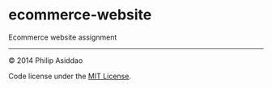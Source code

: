 ecommerce-website
=================

Ecommerce website assignment

---

© 2014 Philip Asiddao 

Code license under the [MIT License](LICENSE).

